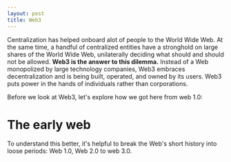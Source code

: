 ```yaml
---
layout: post
title: Web3
---
```


Centralization has helped onboard alot of people to the World Wide Web. At the same time, a handful of centralized entities have a stronghold on large shares of the World Wide Web, unilaterally deciding what should and should not be allowed. **Web3 is the answer to this dilemma.** Instead of a Web monopolized by large technology companies, Web3 embraces decentralization and is being built, operated, and owned by its users. Web3 puts power in the hands of individuals rather than corporations. 

Before we look at Web3, let's explore how we got here from web 1.0:

# The early web<br>
To understand this better, it's helpful to break the Web's short history into loose periods: Web 1.0, Web 2.0 to web 3.0.

